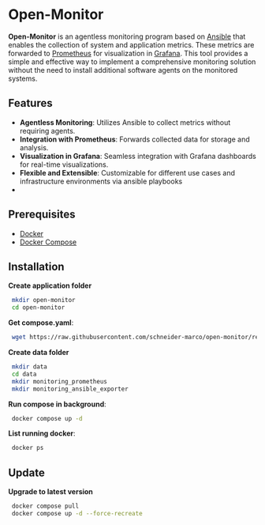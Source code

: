 # Open-Monitor

**Open-Monitor** is an agentless monitoring program based on [Ansible](https://www.ansible.com/) that enables the collection of system and application metrics. These metrics are forwarded to [Prometheus](https://prometheus.io/) for visualization in [Grafana](https://grafana.com/). This tool provides a simple and effective way to implement a comprehensive monitoring solution without the need to install additional software agents on the monitored systems.

## Features
- **Agentless Monitoring**: Utilizes Ansible to collect metrics without requiring agents.
- **Integration with Prometheus**: Forwards collected data for storage and analysis.
- **Visualization in Grafana**: Seamless integration with Grafana dashboards for real-time visualizations.
- **Flexible and Extensible**: Customizable for different use cases and infrastructure environments via ansible playbooks
- 

## Prerequisites
- [Docker](https://www.docker.com/)
- [Docker Compose](https://docs.docker.com/compose/)

## Installation
**Create application folder**
   ```bash
    mkdir open-monitor
    cd open-monitor
   ```
**Get compose.yaml**:
   ```bash
    wget https://raw.githubusercontent.com/schneider-marco/open-monitor/refs/heads/main/compose.yaml
   ```

**Create data folder**
   ```bash
    mkdir data
    cd data
    mkdir monitoring_prometheus
    mkdir monitoring_ansible_exporter
   ```

**Run compose in background**:
   ```bash
    docker compose up -d
   ```

**List running docker**:
   ```bash
    docker ps
   ```

## Update
**Upgrade to latest version**
   ```bash
    docker compose pull
    docker compose up -d --force-recreate
   ```